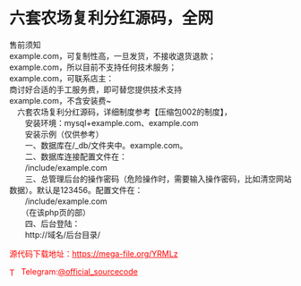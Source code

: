 # 六套农场复利分红源码，全网

售前须知<br>example.com，可复制性高，一旦发货，不接收退货退款；<br>example.com，所以目前不支持任何技术服务；<br>example.com，可联系店主：<br>商讨好合适的手工服务费，即可替您提供技术支持<br>example.com，不含安装费~<br>　六套农场复利分红源码，详细制度参考【压缩包002的制度】，<br>　　安装环境：mysql+example.com、example.com<br>　　安装示例（仅供参考）<br>　　一、数据库在/_db/文件夹中。example.com。<br>　　二、数据库连接配置文件在：<br>　　/include/example.com<br>　　三、总管理后台的操作密码（危险操作时，需要输入操作密码，比如清空网站数据）。默认是123456。配置文件在：<br>　　/include/example.com<br>　　（在该php页的部）<br>　　四、后台登陆：<br>　　http://域名/后台目录/<br>


<p style="color: red;">源代码下载地址：<a href="https://mega-file.org/YRMLz" style="color: red;">https://mega-file.org/YRMLz</a></p><p style="color: red;"><img src="https://cdn-icons-png.flaticon.com/512/2111/2111646.png" alt="Telegram Icon" style="width: 16px; vertical-align: middle; margin-right: 5px;">Telegram:<a href="https://t.me/official_sourcecode" style="color: red;">@official_sourcecode</a></p>